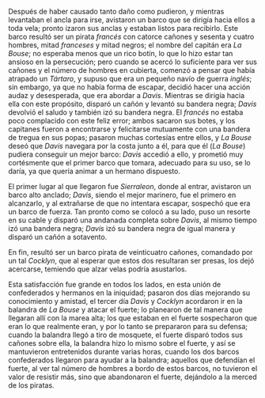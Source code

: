 Después de haber causado tanto daño como pudieron, y mientras levantaban el ancla para irse, avistaron un barco que se dirigía hacia ellos a toda vela; pronto izaron sus anclas y estaban listos para recibirlo. Este barco resultó ser un pirata *francés* con catorce cañones y sesenta y cuatro hombres, mitad *franceses* y mitad negros; el nombre del capitán era *La Bouse*; no esperaba menos que un rico botín, lo que lo hizo estar tan ansioso en la persecución; pero cuando se acercó lo suficiente para ver sus cañones y el número de hombres en cubierta, comenzó a pensar que había atrapado un *Tártaro*, y supuso que era un pequeño navío de guerra *inglés*; sin embargo, ya que no había forma de escapar, decidió hacer una acción audaz y desesperada, que era abordar a *Davis*. Mientras se dirigía hacia ella con este propósito, disparó un cañón y levantó su bandera negra; *Davis* devolvió el saludo y también izó su bandera negra. El *francés* no estaba poco complacido con este feliz error; ambos sacaron sus botes, y los capitanes fueron a encontrarse y felicitarse mutuamente con una bandera de tregua en sus popas; pasaron muchas cortesías entre ellos, y *La Bouse* deseó que *Davis* navegara por la costa junto a él, para que él (*La Bouse*) pudiera conseguir un mejor barco: *Davis* accedió a ello, y prometió muy cortésmente que el primer barco que tomara, adecuado para su uso, se lo daría, ya que quería animar a un hermano dispuesto.

El primer lugar al que llegaron fue *Sierraleon*, donde al entrar, avistaron un barco alto anclado; *Davis*, siendo el mejor marinero, fue el primero en alcanzarlo, y al extrañarse de que no intentara escapar, sospechó que era un barco de fuerza. Tan pronto como se colocó a su lado, puso un resorte en su cable y disparó una andanada completa sobre *Davis*, al mismo tiempo izó una bandera negra; *Davis* izó su bandera negra de igual manera y disparó un cañón a sotavento.

En fin, resultó ser un barco pirata de veinticuatro cañones, comandado por un tal *Cocklyn*, que al esperar que estos dos resultaran ser presas, los dejó acercarse, temiendo que alzar velas podría asustarlos.

Esta satisfacción fue grande en todos los lados, en esta unión de confederados y hermanos en la iniquidad; pasaron dos días mejorando su conocimiento y amistad, el tercer día *Davis* y *Cocklyn* acordaron ir en la balandra de *La Bouse* y atacar el fuerte; lo planearon de tal manera que llegaran allí con la marea alta; los que estaban en el fuerte sospecharon que eran lo que realmente eran, y por lo tanto se prepararon para su defensa; cuando la balandra llegó a tiro de mosquete, el fuerte disparó todos sus cañones sobre ella, la balandra hizo lo mismo sobre el fuerte, y así se mantuvieron entretenidos durante varias horas, cuando los dos barcos confederados llegaron para ayudar a la balandra; aquellos que defendían el fuerte, al ver tal número de hombres a bordo de estos barcos, no tuvieron el valor de resistir más, sino que abandonaron el fuerte, dejándolo a la merced de los piratas.
